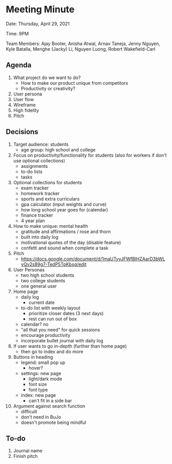# Meeting Minute
Date: Thursday, April 29, 2021

Time: 9PM

Team Members: Ajay Booter, Anisha Atwal, Arnav Taneja, Jenny Nguyen, Kyle Batalla, Menghe (Jacky) Li, Nguyen Luong, Robert Wakefield-Carl

## Agenda
1. What project do we want to do?
    - How to make our product unique from competitors
    - Productivity or creativity?
2. User persona
3. User flow
4. Wireframe
5. High fidelity
6. Pitch

## Decisions
1. Target audience: students
    - age group: high school and college
2. Focus on productivity/functionality for students (also for workers if don't use optional collections)
    - assignments
    - to-do lists
    - tasks
3. Optional collections for students
    - exam tracker
    - homework tracker
    - sports and extra curriculars
    - gpa calculator (input weights and curve)
    - how long school year goes for (calendar)
    - finance tracker
    - 4 year plan
4. How to make unique: mental health
    - gratitude and affirmations / rose and thorn
    - built into daily log
    - motivational quotes of the day (disable feature)
    - confetti and sound when complete a task
5. Pitch
    - https://docs.google.com/document/d/1maUTyyJFWfBlHZAarD3bWLvQv2s89g7-TedP5TpKbsg/edit
6. User Personas
    - two high school students
    - two college students
    - one general user
7. Home page
    - daily log
      - current date
    - to-do list with weekly layout
      - prioritize closer dates (3 next days)
      - rest can run out of box
    - calendar? no
    - "all that you need" for quick sessions
    - encourage productivity
    - incorporate bullet journal with daily log
8. If user wants to go in-depth (further than home page)
    - then go to index and do more
9. Buttons in heading
    - legend: small pop up
      - hover?
    - settings: new page
      - light/dark mode
      - font size
      - font type
    - index: new page
      - can't fit in a side bar
10. Argument against search function
    - difficult
    - don't need in BuJo
    - doesn't promote being mindful

## To-do
1. Journal name
2. Finish pitch

